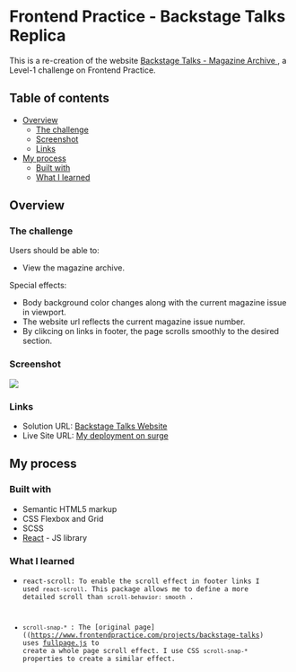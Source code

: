 # Frontend Practice - Backstage Talks Replica

This is a re-creation of the website [Backstage Talks - Magazine Archive ](https://www.frontendpractice.com/projects/backstage-talks), a Level-1 challenge on Frontend Practice.

## Table of contents

- [Overview](#overview)
  - [The challenge](#the-challenge)
  - [Screenshot](#screenshot)
  - [Links](#links)
- [My process](#my-process)
  - [Built with](#built-with)
  - [What I learned](#what-i-learned)

## Overview

### The challenge

Users should be able to:

- View the magazine archive.

Special effects:

- Body background color changes along with the current magazine issue in viewport.
- The website url reflects the current magazine issue number.
- By clikcing on links in footer, the page scrolls smoothly to the desired section.

### Screenshot

![](./screenshot.jpg)

### Links

- Solution URL: [Backstage Talks Website](https://backstagetalks.com/)
- Live Site URL: [My deployment on surge](https://envious-kittens.surge.sh/)

## My process

### Built with

- Semantic HTML5 markup
- CSS Flexbox and Grid
- SCSS
- [React](https://reactjs.org/) - JS library

### What I learned

- <code>react-scroll: To enable the scroll effect in footer links I used <code>react-scroll</code>. This package allows me to define a more detailed scroll than <code>scroll-behavior: smooth</code> .

- <code>scroll-snap-\* </code>: The [original page]((https://www.frontendpractice.com/projects/backstage-talks) uses [fullpage.js](https://alvarotrigo.com/fullPage/) to create a whole page scroll effect. I use CSS <code>scroll-snap-\*</code> properties to create a similar effect.
